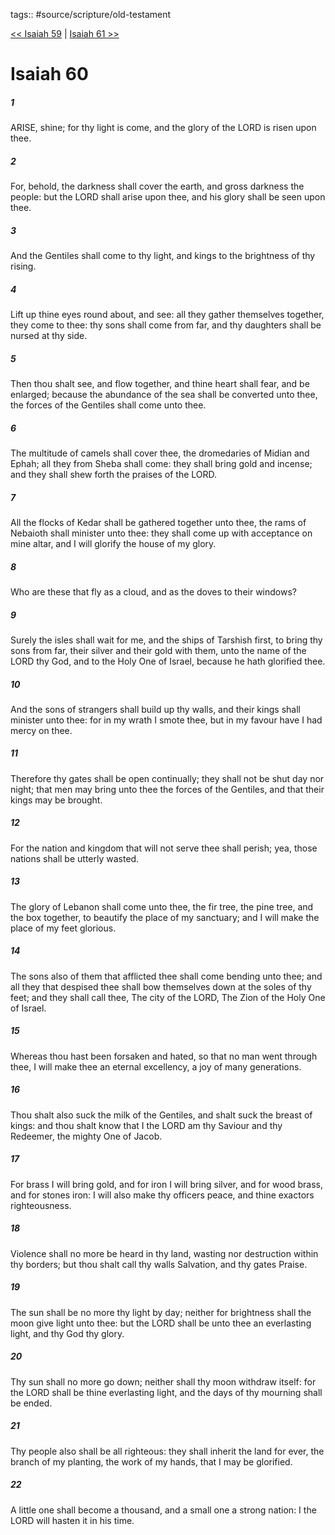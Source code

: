 tags:: #source/scripture/old-testament

[<< Isaiah 59](source/scripture/old-testament/23_Isaiah/Isaiah_59.md) | [Isaiah 61 >>](source/scripture/old-testament/23_Isaiah/Isaiah_61.md)

# Isaiah 60

##### 1

ARISE, shine; for thy light is come, and the glory of the LORD is risen upon thee.

##### 2

For, behold, the darkness shall cover the earth, and gross darkness the people: but the LORD shall arise upon thee, and his glory shall be seen upon thee.

##### 3

And the Gentiles shall come to thy light, and kings to the brightness of thy rising.

##### 4

Lift up thine eyes round about, and see: all they gather themselves together, they come to thee: thy sons shall come from far, and thy daughters shall be nursed at thy side.

##### 5

Then thou shalt see, and flow together, and thine heart shall fear, and be enlarged; because the abundance of the sea shall be converted unto thee, the forces of the Gentiles shall come unto thee.

##### 6

The multitude of camels shall cover thee, the dromedaries of Midian and Ephah; all they from Sheba shall come: they shall bring gold and incense; and they shall shew forth the praises of the LORD.

##### 7

All the flocks of Kedar shall be gathered together unto thee, the rams of Nebaioth shall minister unto thee: they shall come up with acceptance on mine altar, and I will glorify the house of my glory.

##### 8

Who are these that fly as a cloud, and as the doves to their windows?

##### 9

Surely the isles shall wait for me, and the ships of Tarshish first, to bring thy sons from far, their silver and their gold with them, unto the name of the LORD thy God, and to the Holy One of Israel, because he hath glorified thee.

##### 10

And the sons of strangers shall build up thy walls, and their kings shall minister unto thee: for in my wrath I smote thee, but in my favour have I had mercy on thee.

##### 11

Therefore thy gates shall be open continually; they shall not be shut day nor night; that men may bring unto thee the forces of the Gentiles, and that their kings may be brought.

##### 12

For the nation and kingdom that will not serve thee shall perish; yea, those nations shall be utterly wasted.

##### 13

The glory of Lebanon shall come unto thee, the fir tree, the pine tree, and the box together, to beautify the place of my sanctuary; and I will make the place of my feet glorious.

##### 14

The sons also of them that afflicted thee shall come bending unto thee; and all they that despised thee shall bow themselves down at the soles of thy feet; and they shall call thee, The city of the LORD, The Zion of the Holy One of Israel.

##### 15

Whereas thou hast been forsaken and hated, so that no man went through thee, I will make thee an eternal excellency, a joy of many generations.

##### 16

Thou shalt also suck the milk of the Gentiles, and shalt suck the breast of kings: and thou shalt know that I the LORD am thy Saviour and thy Redeemer, the mighty One of Jacob.

##### 17

For brass I will bring gold, and for iron I will bring silver, and for wood brass, and for stones iron: I will also make thy officers peace, and thine exactors righteousness.

##### 18

Violence shall no more be heard in thy land, wasting nor destruction within thy borders; but thou shalt call thy walls Salvation, and thy gates Praise.

##### 19

The sun shall be no more thy light by day; neither for brightness shall the moon give light unto thee: but the LORD shall be unto thee an everlasting light, and thy God thy glory.

##### 20

Thy sun shall no more go down; neither shall thy moon withdraw itself: for the LORD shall be thine everlasting light, and the days of thy mourning shall be ended.

##### 21

Thy people also shall be all righteous: they shall inherit the land for ever, the branch of my planting, the work of my hands, that I may be glorified.

##### 22

A little one shall become a thousand, and a small one a strong nation: I the LORD will hasten it in his time.
